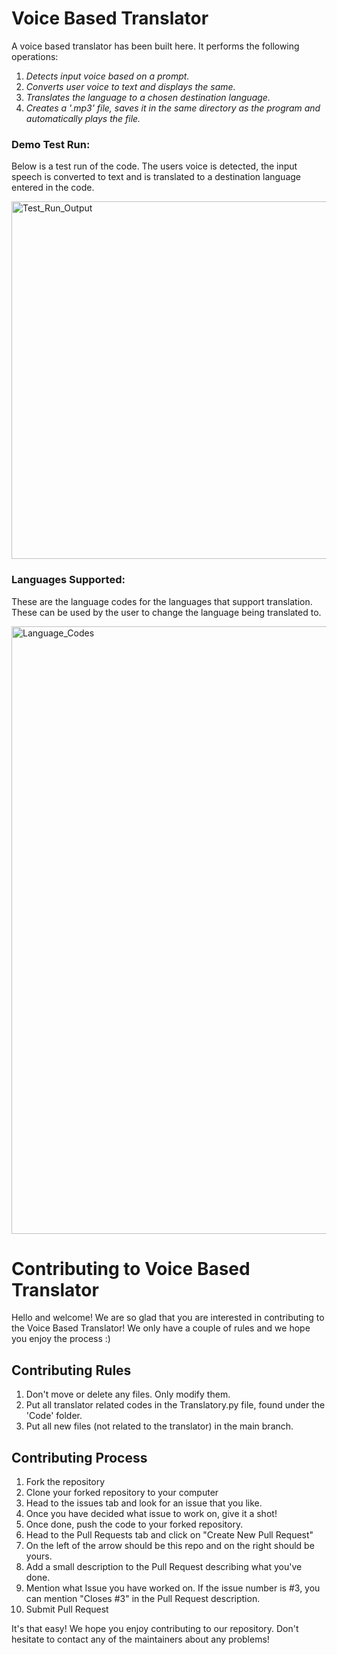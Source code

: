 # Voice Based Translator
A voice based translator has been built here. It performs the following operations:

1. *Detects input voice based on a prompt.* 
2. *Converts user voice to text and displays the same.*
3. *Translates the language to a chosen destination language.*
4. *Creates a '.mp3' file, saves it in the same directory as the program and automatically plays the file.* 

### Demo Test Run:
Below is a test run of the code. The users voice is detected, the input speech is converted to text and is translated to a destination language entered in the code.

<p align="left">
<img width="572" alt="Test_Run_Output" src="https://user-images.githubusercontent.com/77844663/119766797-4a5e4100-bed3-11eb-8501-1380d612e4a4.PNG">
</p>

### Languages Supported:
These are the language codes for the languages that support translation. These can be used by the user to change the language being translated to.

<p align="left">
<img width="972" alt="Language_Codes" src="https://user-images.githubusercontent.com/77844663/119766893-77aaef00-bed3-11eb-8ce1-1cb93206d8f2.png">
</p>

# Contributing to Voice Based Translator
Hello and welcome! We are so glad that you are interested in contributing to the Voice Based Translator!
We only have a couple of rules and we hope you enjoy the process :)

## Contributing Rules
1. Don't move or delete any files. Only modify them.
2. Put all translator related codes in the Translatory.py file, found under the 'Code' folder.
3. Put all new files (not related to the translator) in the main branch.

## Contributing Process
1. Fork the repository
2. Clone your forked repository to your computer
3. Head to the issues tab and look for an issue that you like.
4. Once you have decided what issue to work on, give it a shot!
5. Once done, push the code to your forked repository.
6. Head to the Pull Requests tab and click on "Create New Pull Request"
7. On the left of the arrow should be this repo and on the right should be yours.
8. Add a small description to the Pull Request describing what you've done.
9. Mention what Issue you have worked on. If the issue number is #3, you can mention "Closes #3" in the Pull Request description.
10. Submit Pull Request

It's that easy! We hope you enjoy contributing to our repository. Don't hesitate to contact any of the maintainers about any problems!
